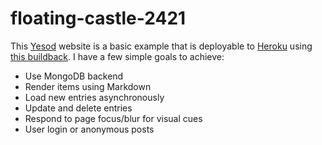 # floating-castle-2421

This [Yesod][] website is a basic example that is deployable to [Heroku][] using [this buildback][buildpack].
I have a few simple goals to achieve:

 * Use MongoDB backend
 * Render items using Markdown
 * Load new entries asynchronously
 * Update and delete entries
 * Respond to page focus/blur for visual cues
 * User login or anonymous posts

 [Yesod]: http://yesodweb.com
 [Heroku]: http://heroku.com
 [buildpack]: https://github.com/puffnfresh/heroku-buildpack-haskell
